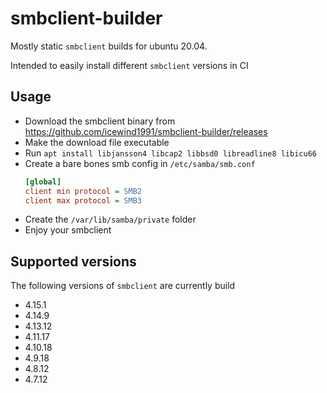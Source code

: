 # smbclient-builder

Mostly static `smbclient` builds for ubuntu 20.04.

Intended to easily install different `smbclient` versions in CI

## Usage

- Download the smbclient binary from https://github.com/icewind1991/smbclient-builder/releases
- Make the download file executable
- Run `apt install libjansson4 libcap2 libbsd0 libreadline8 libicu66`
- Create a bare bones smb config in `/etc/samba/smb.conf`
  ```ini
  [global]
  client min protocol = SMB2
  client max protocol = SMB3
  ```
- Create the `/var/lib/samba/private` folder
- Enjoy your smbclient

## Supported versions

The following versions of `smbclient` are currently build

- 4.15.1
- 4.14.9
- 4.13.12
- 4.11.17
- 4.10.18
- 4.9.18
- 4.8.12
- 4.7.12
